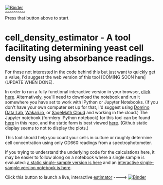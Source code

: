 [![Binder](http://mybinder.org/badge.svg)](http://mybinder.org/repo/fomightez/methods_in_yeast_genetics/notebooks/cell_density_estimator/cell_density_estimator_for_multiple_samples.ipynb)  
^^^^^^^^^^  
Press that button above to start.


cell_density_estimator - A  tool facilitating determining yeast cell density using absorbance readings.
===========================================================
 
For those not interested in the code behind this but just want to quickly get a value, I'd suggest the web version of this tool [COMING SOON here](UPDATE WHEN DONE).

In order to run a fully functional interactive version in your browser, [click here](http://mybinder.org/repo/fomightez/methods_in_yeast_genetics/notebooks/cell_density_estimator/cell_density_estimator_for_multiple_samples.ipynb). Alternatively, you'll need to download the notebook and run it somewhere you have set to work with IPython or Jupyter Notebooks. (If you don't have your own computer set up for that, I'd suggest using [Domino Data Lab](http://www.dominodatalab.com/), [Wakari.io](https://www.wakari.io/), or [SageMath Cloud](https://cloud.sagemath.com) and working in the cloud.) The Jupyter notebook (formlery IPython notebook) for this tool can be found [here](https://github.com/fomightez/cell_density_estimator/blob/master/cell_density_estimator_for_multiple_samples.ipynb) in this repo, and the static form is best viewed [here](http://nbviewer.jupyter.org/github/fomightez/methods_in_yeast_genetics/blob/master/cell_density_estimator/cell_density_estimator_for_multiple_samples.ipynb). (Github static display seems to not to display the plots.)

This tool should help you count your cells in culture or roughly determine cell concentration using only OD660 readings from a spectrophotometer.

If you trying to understand the underlying code for the calculations here, it may be easier to follow along on a notebook where a single sample is evaluated: [a static single-sample version is here](https://github.com/fomightez/cell_density_estimator/blob/master/cell_density_estimator_for_single_sample.ipynb) and an [interactive single-sample version notebook is here](http://mybinder.org/repo/fomightez/methods_in_yeast_genetics/notebooks/cell_density_estimator/cell_density_estimator_for_single_sample.ipynb).

Click this button to launch a live, interactive [estimator](http://mybinder.org/repo/fomightez/methods_in_yeast_genetics/notebooks/cell_density_estimator/cell_density_estimator_for_multiple_samples.ipynb) ----> [![Binder](http://mybinder.org/badge.svg)](http://mybinder.org/repo/fomightez/methods_in_yeast_genetics/notebooks/cell_density_estimator/cell_density_estimator_for_multiple_samples.ipynb) 
